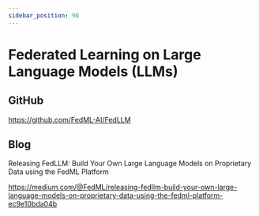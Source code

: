 ```yaml
---
sidebar_position: 98
---
```


# Federated Learning on Large Language Models (LLMs)

## GitHub
https://github.com/FedML-AI/FedLLM

## Blog
Releasing FedLLM: Build Your Own Large Language Models on Proprietary Data using the FedML Platform

https://medium.com/@FedML/releasing-fedllm-build-your-own-large-language-models-on-proprietary-data-using-the-fedml-platform-ec9e10bda04b